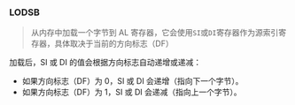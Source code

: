 ### LODSB
> 从内存中加载一个字节到 AL 寄存器，它会使用`SI`或`DI`寄存器作为源索引寄存器，具体取决于当前的方向标志（DF）

加载后，SI 或 DI 的值会根据方向标志自动递增或递减：
+ 如果方向标志（DF）为 0，SI 或 DI 会递增（指向下一个字节）。
+ 如果方向标志（DF）为 1，SI 或 DI 会递减（指向上一个字节）。
